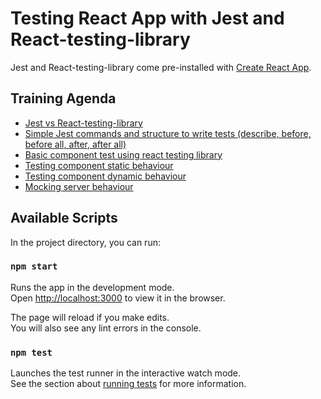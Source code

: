 # Testing React App with Jest and React-testing-library

Jest and React-testing-library come pre-installed with [Create React App](https://github.com/facebook/create-react-app).

## Training Agenda
- [Jest vs React-testing-library](#Jest-vs-React-testing-library)
- [Simple Jest commands and structure to write tests (describe, before, before all, after, after all)](#Jest-commands)
- [Basic component test using react testing library](#Basic-component-test-using-react-testing-library)
- [Testing component static behaviour](#Testing-component-static-behaviour)
- [Testing component dynamic behaviour](#Testing-component-dynamic-behaviour)
- [Mocking server behaviour](#Mocking-server-behaviour)



## Available Scripts

In the project directory, you can run:

### `npm start`

Runs the app in the development mode.\
Open [http://localhost:3000](http://localhost:3000) to view it in the browser.

The page will reload if you make edits.\
You will also see any lint errors in the console.

### `npm test`

Launches the test runner in the interactive watch mode.\
See the section about [running tests](https://facebook.github.io/create-react-app/docs/running-tests) for more information.
